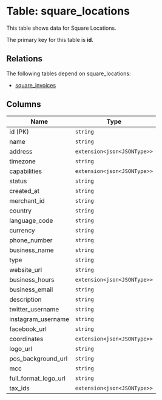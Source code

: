 # Table: square_locations

This table shows data for Square Locations.

The primary key for this table is **id**.

## Relations

The following tables depend on square_locations:

  - [square_invoices](square_invoices)

## Columns

| Name          | Type          |
| ------------- | ------------- |
|id (PK)|`string`|
|name|`string`|
|address|`extension<json<JSONType>>`|
|timezone|`string`|
|capabilities|`extension<json<JSONType>>`|
|status|`string`|
|created_at|`string`|
|merchant_id|`string`|
|country|`string`|
|language_code|`string`|
|currency|`string`|
|phone_number|`string`|
|business_name|`string`|
|type|`string`|
|website_url|`string`|
|business_hours|`extension<json<JSONType>>`|
|business_email|`string`|
|description|`string`|
|twitter_username|`string`|
|instagram_username|`string`|
|facebook_url|`string`|
|coordinates|`extension<json<JSONType>>`|
|logo_url|`string`|
|pos_background_url|`string`|
|mcc|`string`|
|full_format_logo_url|`string`|
|tax_ids|`extension<json<JSONType>>`|